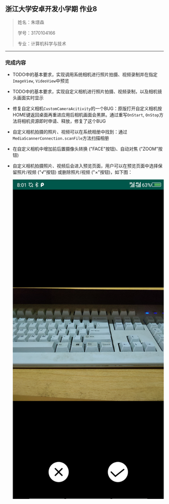 ## 浙江大学安卓开发小学期 作业8

> 姓名：朱璟森
>
> 学号：3170104166
>
> 专业：计算机科学与技术

****

### 完成内容

* TODO中的基本要求，实现调用系统相机进行照片拍摄、视频录制并在指定`ImageView`, `VideoView`中预览

* TODO中的基本要求，实现自定义相机进行照片拍摄、视频录制，以及相机镜头画面实时显示

* 修复自定义相机`CustomCameraAcitivity`的一个BUG：原版打开自定义相机按HOME键返回桌面再重进应用后相机画面会黑屏。通过重写`OnStart`, `OnStop`方法将相机资源即时申请、释放，修复了这个BUG

* 自定义相机拍摄的照片、视频可以在系统相册中找到：通过`MediaScannerConnection.scanFile`方法扫描相册

* 在自定义相机中增加前后置摄像头转换 ("FACE"按钮)、自动对焦 ("ZOOM"按钮)

* 自定义相机拍摄照片、视频后会进入预览页面，用户可以在预览页面中选择保留照片/视频 ("√"按钮) 或删除照片/视频 ("×"按钮)，如下图：

  ![](assets/photo_preview.png)